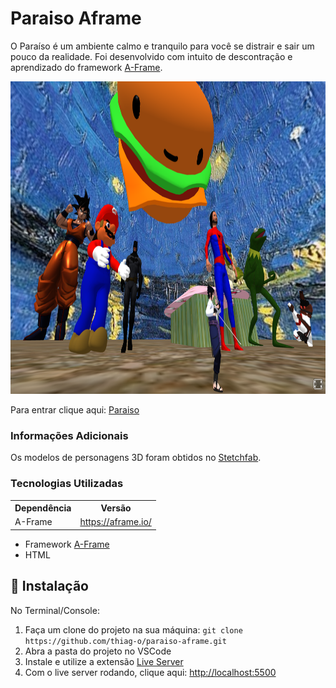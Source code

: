 # Paraiso Aframe

O Paraíso é um ambiente calmo e tranquilo para você se distrair e sair um pouco da realidade.
Foi desenvolvido com intuito de descontração e aprendizado do framework [A-Frame](https://aframe.io/).

<img src=".github/paraiso.png" height="500"/>

Para entrar clique aqui: [Paraiso](https://aframe-treino.vercel.app/)

### Informações Adicionais

Os modelos de personagens 3D foram obtidos no [Stetchfab](https://sketchfab.com/3d-models).

### Tecnologias Utilizadas

<table>
<tr>
	<th>Dependência</th>
	<th>Versão</th>

</tr>
<tr>
    <td>A-Frame</td>
    <td><a href="https://aframe.io/">https://aframe.io/</a></td>
</tr>
</table>

- Framework [A-Frame](https://aframe.io/)
- HTML

## 🚀 Instalação

No Terminal/Console:

<ol>
	<li>Faça um clone do projeto na sua máquina: <code>git clone https://github.com/thiag-o/paraiso-aframe.git</code></li>
	<li>Abra a pasta do projeto no VSCode</li> 
	<li>Instale e utilize a extensão <a href="https://marketplace.visualstudio.com/items?itemName=ritwickdey.LiveServer">Live Server</a>  </li>
	<li>Com o live server rodando, clique aqui: <a href="http://localhost:5500">http://localhost:5500</a></li>
</ol>
